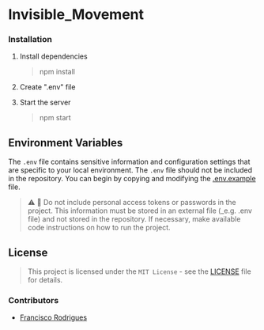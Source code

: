 # Invisible_Movement
 
### Installation

1. Install dependencies
    > npm install

2. Create ".env" file

3. Start the server
    > npm start

## Environment Variables
The `.env` file contains sensitive information and configuration settings that are specific to your local environment. 
The `.env` file should not be included in the repository. You can begin by copying and modifying the [.env.example](.env.example) file.

> ⚠️ 🔑
> Do not include personal access tokens or passwords in the project. This information must be stored in an external file (_e.g. .env file) and not stored in the repository.
If necessary, make available code instructions on how to run the project.

## License
> This project is licensed under the `MIT License` - see the [LICENSE](LICENSE) file for details.

### Contributors

- [Francisco Rodrigues](https://github.com/franciscofrodrigues)
